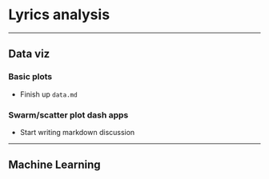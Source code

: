 # Lyrics analysis

---

## Data viz

### Basic plots
* Finish up `data.md`

### Swarm/scatter plot dash apps
* Start writing markdown discussion

---

## Machine Learning

